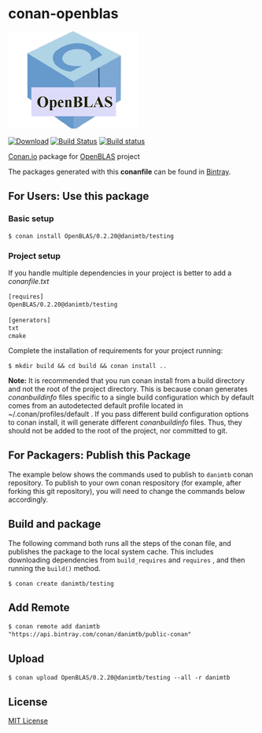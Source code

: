 # conan-openblas

![conan-openblas image](/images/conan-openblas.png)

[![Download](https://api.bintray.com/packages/danimtb/public-conan/OpenBLAS%3Adanimtb/images/download.svg)](https://bintray.com/danimtb/public-conan/OpenBLAS%3Adanimtb/_latestVersion)
[![Build Status](https://travis-ci.org/danimtb/conan-openblas.svg?branch=testing%2F0.2.20)](https://travis-ci.org/danimtb/conan-openblas)
[![Build status](https://ci.appveyor.com/api/projects/status/jyeh443gn0l0f3bi?svg=true)](https://ci.appveyor.com/project/danimtb/conan-openblas)

[Conan.io](https://conan.io) package for [OpenBLAS](https://github.com/xianyi/OpenBLAS) project

The packages generated with this **conanfile** can be found in [Bintray](https://bintray.com/danimtb/public-conan/OpenBLAS%3Adanimtb).

## For Users: Use this package

### Basic setup

    $ conan install OpenBLAS/0.2.20@danimtb/testing

### Project setup

If you handle multiple dependencies in your project is better to add a *conanfile.txt*

    [requires]
    OpenBLAS/0.2.20@danimtb/testing

    [generators]
    txt
    cmake

Complete the installation of requirements for your project running:

    $ mkdir build && cd build && conan install ..

**Note:** It is recommended that you run conan install from a build directory and not the root of the project directory.  This is because conan generates *conanbuildinfo* files specific to a single build configuration which by default comes from an autodetected default profile located in ~/.conan/profiles/default .  If you pass different build configuration options to conan install, it will generate different *conanbuildinfo* files.  Thus, they should not be added to the root of the project, nor committed to git.

## For Packagers: Publish this Package

The example below shows the commands used to publish to `danimtb` conan repository. To publish to your own conan respository (for example, after forking this git repository), you will need to change the commands below accordingly.

## Build and package

The following command both runs all the steps of the conan file, and publishes the package to the local system cache.  This includes downloading dependencies from `build_requires` and `requires` , and then running the `build()` method.

    $ conan create danimtb/testing

## Add Remote

    $ conan remote add danimtb "https://api.bintray.com/conan/danimtb/public-conan"

## Upload

    $ conan upload OpenBLAS/0.2.20@danimtb/testing --all -r danimtb

## License

[MIT License](LICENSE)
